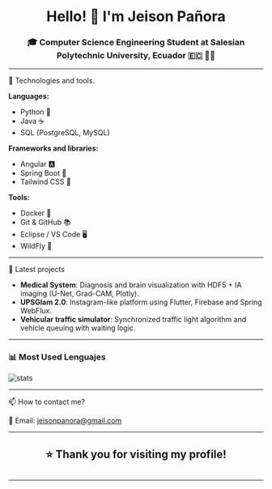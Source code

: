 <h1 align="center">Hello! 👋 I'm Jeison Pañora</h1>
<h3 align="center">🎓 Computer Science Engineering Student at Salesian Polytechnic University, Ecuador 🇪🇨 👨‍💻</h3>

---

🧠 Technologies and tools.

**Languages:**
- Python 🐍
- Java ☕
- SQL (PostgreSQL, MySQL)

**Frameworks and libraries:**
- Angular 🅰️
- Spring Boot 🌱
- Tailwind CSS 🎨

**Tools:**
- Docker 🐳
- Git & GitHub 📚
- Eclipse / VS Code 🖥
- WildFly 🐗

---

🚀 Latest projects 

- **Medical System**: Diagnosis and brain visualization with HDF5 + IA imaging (U-Net, Grad-CAM, Plotly). 
- **UPSGlam 2.0**: Instagram-like platform using Flutter, Firebase and Spring WebFlux. 
- **Vehicular traffic simulator**: Synchronized traffic light algorithm and vehicle queuing with waiting logic. 

---

### 📊 Most Used Lenguajes

<p align="left">
  <img src="https://github-readme-stats.vercel.app/api/top-langs/?username=jeisonpanora&hide_progress=true" alt="stats" />
</p>

---

📫 How to contact me? 

📧 Email: [jeisonpanora@gmail.com](mailto:jeisonpanora@gmail.com)

---

<h2 align="center">⭐ Thank you for visiting my profile!<h2>

---